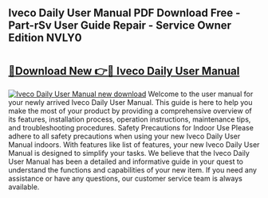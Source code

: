 ## Iveco Daily User Manual PDF Download Free - Part-rSv User Guide Repair - Service Owner Edition NVLY0

# <h2><a href="http://cf17059.oget.top/?id=Iveco+Daily+User+Manual">🔗Download New 👉🔴 Iveco Daily User Manual</a></h2>

[![Iveco Daily User Manual new download](https://i.imgur.com/5g1atiW.png)](http://cf17059.oget.top/?id=Iveco+Daily+User+Manual)
Welcome to the user manual for your newly arrived Iveco Daily User Manual. This guide is here to help you make the most of your product by providing a comprehensive overview of its features, installation process, operation instructions, maintenance tips, and troubleshooting procedures. Safety Precautions for Indoor Use Please adhere to all safety precautions when using your new Iveco Daily User Manual indoors. With features like list of features, your new Iveco Daily User Manual is designed to simplify your tasks. We believe that the Iveco Daily User Manual has been a detailed and informative guide in your quest to understand the functions and capabilities of your new item. If you need any assistance or have any questions, our customer service team is always available.
